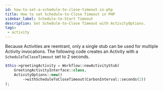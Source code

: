 ```yaml
---
id: how-to-set-a-schedule-to-close-timeout-in-php
title: How to set Schedule-to-Close Timeout in PHP
sidebar_label: Schedule-to-Start Timeout
description: Set Schedule-to-Close Timeout with ActivityOptions.
tags:
 - activity
---
```


Because Activities are reentrant, only a single stub can be used for multiple Activity invocations.
The following code creates an Activity with a `ScheduleToCloseTimeout` set to 2 seconds.

```php
$this->greetingActivity = Workflow::newActivityStub(
    GreetingActivityInterface::class,
    ActivityOptions::new()
        ->withScheduleToCloseTimeout(CarbonInterval::seconds(2))
);
```
